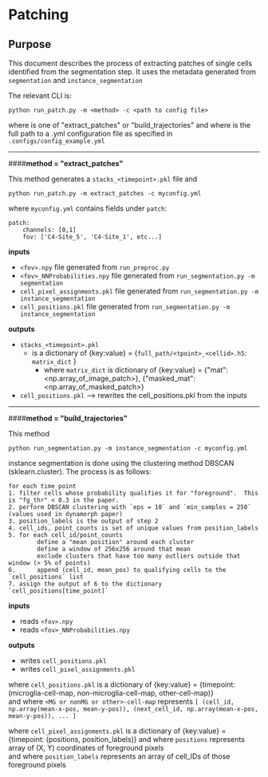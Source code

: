 # Patching

## Purpose

This document describes the process of extracting patches of single cells identified from the segmentation step.  It uses the metadata generated from `segmentation` and `instance_segmentation`

The relevant CLI is:
```text
python run_patch.py -m <method> -c <path to config file>
```

where <method> is one of "extract_patches" or "build_trajectories" and 
where <path to config file> is the full path to a .yml configuration file as specified in `.configs/config_example.yml`

--------------------------------------------
####**method = "extract_patches"**

This method generates a `stacks_<timepoint>.pkl` file and 

```text
python run_patch.py -m extract_patches -c myconfig.yml
```

where `myconfig.yml` contains fields under `patch`:
```text
patch:
    channels: [0,1]
    fov: ['C4-Site_5', 'C4-Site_1', etc...]
```

**inputs**
- `<fov>.npy` file generated from `run_preproc.py`
- `<fov>_NNProbabilities.npy` file generated from `run_segmentation.py -m segmentation`
- `cell_pixel_assignments.pkl` file generated from `run_segmentation.py -m instance_segmentation`
- `cell_positions.pkl` file generated from `run_segmentation.py -m instance_segmentation`

**outputs**
- `stacks_<timepoint>.pkl` 
    - is a dictionary of {key:value} = {`full_path/<tpoint>_<cellid>.h5`: `matrix_dict` }
        - where `matrix_dict` is dictionary of {key:value} = {"mat": <np.array_of_image_patch>}, 
                                                             {"masked_mat": <np.array_of_masked_patch>}
- `cell_positions.pkl` --> rewrites the cell_positions.pkl from the inputs

-------------------------------------------
####**method = "build_trajectories"**

This method 

```text
python run_segmentation.py -m instance_segmentation -c myconfig.yml
```

instance segmentation is done using the clustering method DBSCAN (sklearn.cluster).  The process is as follows:

```text
for each time point
1. filter cells whose probability qualifies it for "foreground".  This is "fg_thr" < 0.3 in the paper.
2. perform DBSCAN clustering with `eps = 10` and `min_samples = 250` (values used in dynamorph paper)
3. position_labels is the output of step 2
4. cell_ids, point_counts is set of unique values from position_labels
5. for each cell_id/point_counts
        define a "mean position" around each cluster
        define a window of 256x256 around that mean
        exclude clusters that have too many outliers outside that window (> 5% of points) 
6.      append (cell_id, mean_pos) to qualifying cells to the `cell_positions` list
7. assign the output of 6 to the dictionary `cell_positions[time_point]`
```

**inputs**
- reads `<fov>.npy`
- reads `<fov>_NNProbabilities.npy`

**outputs**
- writes `cell_positions.pkl`
- writes `cell_pixel_assignments.pkl`

where `cell_positions.pkl` is a dictionary of {key:value} = {timepoint: (microglia-cell-map, non-microglia-cell-map, other-cell-map)}  
and where `<MG or nonMG or other>-cell-map` represents `[ (cell_id, np.array(mean-x-pos, mean-y-pos)), (next_cell_id, np.array(mean-x-pos, mean-y-pos)), ... ]`


where `cell_pixel_assignments.pkl` is a dictionary of {key:value} = {timepoint: (positions, position_labels)}
and where `positions` represents array of (X, Y) coordinates of foreground pixels  
and where `position_labels` represents an array of cell_IDs of those foreground pixels  
